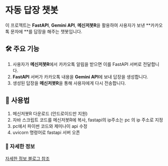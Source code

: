 # 자동 답장 챗봇

이 프로젝트는 **FastAPI**, **Gemini API**, **메신저봇R**을 활용하여 사용자가 보낸 **카카오톡 문자에 **를 답장을 해주는 챗봇입니다.

## 🛠 주요 기능
1. 사용자가 **메신저봇R**에서 카카오톡 알림을 받으면 이를 FastAPI 서버로 전달합니다.
2. **FastAPI** 서버가 카카오톡 내용을 **Gemini API**에 보내 답장을 생성합니다.
3. 생성된 답장을 **메신저봇R**을 통해 사용자에게 다시 전송합니다.

## 🚀 사용법

1. 메신저봇R 다운로드 (안드로이드만 지원)
2. 자바 스크립트 코드를 메신저봇R에 복사, fastapi의 ip주소는 pc 의 ip 주소로 지정
3. pc에서 파이썬 코드와 제미나이 api 수정
4. uvicorn 명령어로 fastapi 서버 오픈



### 🚀 자세한 정보
[자세한 정보 블로그 참조](https://velog.io/@kty8600/%EB%A9%94%EC%8B%A0%EC%A0%80%EB%B4%87R%EA%B3%BC-gemini-api%EB%A5%BC-%ED%99%9C%EC%9A%A9%ED%95%9C-%EC%B9%B4%EC%B9%B4%EC%98%A4%ED%86%A1-chatbot-%EB%A7%8C%EB%93%A4%EA%B8%B0)
